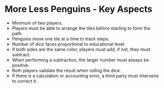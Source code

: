 # More Less Penguins - Key Aspects

- Minimum of two players.
- Players must be able to arrange the tiles before starting to form the path.
- Penguins move one tile at a time to track steps.
- Number of dice faces proportional to educational level.
- If both sides are the same color, players must add, if not, they must subtract.
- When performing a subtraction, the larger number must always be positive.
- Both players validate the result when rolling the dice.
- If there is a calculation or accounting error, a third party must intervene to correct it.
